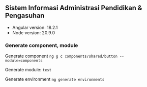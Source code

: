 ## Sistem Informasi Administrasi Pendidikan & Pengasuhan

- Angular version: 18.2.1
- Node version: 20.9.0


### Generate component, module

Generate component
`ng g c components/shared/button --module=components`

Generate module:
`test`

Generate environment
`ng generate environments`

